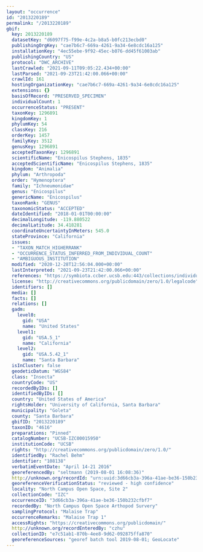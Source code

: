 ```yaml
---
layout: "occurrence"
id: "2013220189"
permalink: "/2013220189"
gbif:
  key: 2013220189
  datasetKey: "d6097f75-f99e-4c2a-b8a5-b0fc213ecbd0"
  publishingOrgKey: "cae7b6c7-669a-4261-9a34-6e8cdc16a125"
  installationKey: "4ec55ebe-9f92-45ec-b076-dd45f61003ab"
  publishingCountry: "US"
  protocol: "DWC_ARCHIVE"
  lastCrawled: "2021-09-11T09:05:22.434+00:00"
  lastParsed: "2021-09-23T21:42:00.066+00:00"
  crawlId: 161
  hostingOrganizationKey: "cae7b6c7-669a-4261-9a34-6e8cdc16a125"
  extensions: {}
  basisOfRecord: "PRESERVED_SPECIMEN"
  individualCount: 1
  occurrenceStatus: "PRESENT"
  taxonKey: 1296891
  kingdomKey: 1
  phylumKey: 54
  classKey: 216
  orderKey: 1457
  familyKey: 3512
  genusKey: 1296891
  acceptedTaxonKey: 1296891
  scientificName: "Enicospilus Stephens, 1835"
  acceptedScientificName: "Enicospilus Stephens, 1835"
  kingdom: "Animalia"
  phylum: "Arthropoda"
  order: "Hymenoptera"
  family: "Ichneumonidae"
  genus: "Enicospilus"
  genericName: "Enicospilus"
  taxonRank: "GENUS"
  taxonomicStatus: "ACCEPTED"
  dateIdentified: "2018-01-01T00:00:00"
  decimalLongitude: -119.880522
  decimalLatitude: 34.418281
  coordinateUncertaintyInMeters: 545.0
  stateProvince: "California"
  issues:
  - "TAXON_MATCH_HIGHERRANK"
  - "OCCURRENCE_STATUS_INFERRED_FROM_INDIVIDUAL_COUNT"
  - "AMBIGUOUS_INSTITUTION"
  modified: "2020-12-28T12:56:04.000+00:00"
  lastInterpreted: "2021-09-23T21:42:00.066+00:00"
  references: "https://symbiota.ccber.ucsb.edu:443/collections/individual/index.php?occid=108138"
  license: "http://creativecommons.org/publicdomain/zero/1.0/legalcode"
  identifiers: []
  media: []
  facts: []
  relations: []
  gadm:
    level0:
      gid: "USA"
      name: "United States"
    level1:
      gid: "USA.5_1"
      name: "California"
    level2:
      gid: "USA.5.42_1"
      name: "Santa Barbara"
  isInCluster: false
  geodeticDatum: "WGS84"
  class: "Insecta"
  countryCode: "US"
  recordedByIDs: []
  identifiedByIDs: []
  country: "United States of America"
  rightsHolder: "University of California, Santa Barbara"
  municipality: "Goleta"
  county: "Santa Barbara"
  gbifID: "2013220189"
  taxonID: "4616"
  preparations: "Pinned"
  catalogNumber: "UCSB-IZC00015950"
  institutionCode: "UCSB"
  rights: "http://creativecommons.org/publicdomain/zero/1.0/"
  identifiedBy: "Rachel Behm"
  identifier: "108138"
  verbatimEventDate: "April 14-21 2016"
  georeferencedBy: "seltmann (2019-08-01 16:08:36)"
  http://unknown.org/recordId: "urn:uuid:3d66cb3a-396a-41ae-be36-150b232cfbf7"
  georeferenceVerificationStatus: "reviewed - high confidence"
  locality: "North Campus Open Space, Site 2"
  collectionCode: "IZC"
  occurrenceID: "3d66cb3a-396a-41ae-be36-150b232cfbf7"
  recordedBy: "North Campus Open Space Arthopod Survery"
  samplingProtocol: "Malaise Trap"
  occurrenceRemarks: "Malaise Trap 1"
  accessRights: "https://creativecommons.org/publicdomain/"
  http://unknown.org/recordEnteredBy: "czhu"
  collectionID: "e7c51ab1-870b-4ee8-9d62-092875ffa870"
  georeferenceSources: "georef batch tool 2019-08-01; GeoLocate"
---
```

